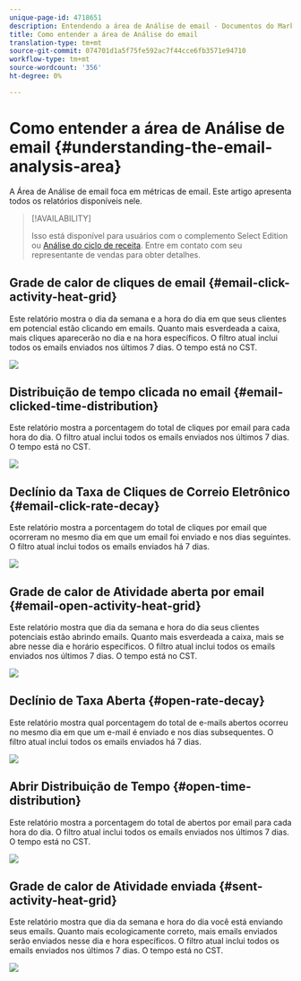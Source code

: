 ```yaml
---
unique-page-id: 4718651
description: Entendendo a área de Análise de email - Documentos do Marketing - Documentação do produto
title: Como entender a área de Análise do email
translation-type: tm+mt
source-git-commit: 074701d1a5f75fe592ac7f44cce6fb3571e94710
workflow-type: tm+mt
source-wordcount: '356'
ht-degree: 0%

---
```



# Como entender a área de Análise de email {#understanding-the-email-analysis-area}

A Área de Análise de email foca em métricas de email. Este artigo apresenta todos os relatórios disponíveis nele.

>[!AVAILABILITY]
>
>
>Isso está disponível para usuários com o complemento Select Edition ou [Análise do ciclo de receita](http://www.marketo.com/global-enterprise/marketo-revenue-cycle-analytics/). Entre em contato com seu representante de vendas para obter detalhes.

## Grade de calor de cliques de email {#email-click-activity-heat-grid}

Este relatório mostra o dia da semana e a hora do dia em que seus clientes em potencial estão clicando em emails. Quanto mais esverdeada a caixa, mais cliques aparecerão no dia e na hora específicos. O filtro atual inclui todos os emails enviados nos últimos 7 dias. O tempo está no CST.

![](assets/image2015-5-6-17-3a17-3a34.png)

## Distribuição de tempo clicada no email {#email-clicked-time-distribution}

Este relatório mostra a porcentagem do total de cliques por email para cada hora do dia. O filtro atual inclui todos os emails enviados nos últimos 7 dias. O tempo está no CST.

![](assets/image2015-5-6-17-3a20-3a55.png)

## Declínio da Taxa de Cliques de Correio Eletrônico {#email-click-rate-decay}

Este relatório mostra a porcentagem do total de cliques por email que ocorreram no mesmo dia em que um email foi enviado e nos dias seguintes. O filtro atual inclui todos os emails enviados há 7 dias.

![](assets/image2015-5-6-17-3a26-3a50.png)

## Grade de calor de Atividade aberta por email {#email-open-activity-heat-grid}

Este relatório mostra que dia da semana e hora do dia seus clientes potenciais estão abrindo emails. Quanto mais esverdeada a caixa, mais se abre nesse dia e horário específicos. O filtro atual inclui todos os emails enviados nos últimos 7 dias. O tempo está no CST.

![](assets/image2015-5-6-17-3a30-3a35.png)

## Declínio de Taxa Aberta {#open-rate-decay}

Este relatório mostra qual porcentagem do total de e-mails abertos ocorreu no mesmo dia em que um e-mail é enviado e nos dias subsequentes. O filtro atual inclui todos os emails enviados há 7 dias.

![](assets/image2015-5-6-17-3a37-3a25.png)

## Abrir Distribuição de Tempo {#open-time-distribution}

Este relatório mostra a porcentagem do total de abertos por email para cada hora do dia. O filtro atual inclui todos os emails enviados nos últimos 7 dias. O tempo está no CST.

![](assets/image2015-5-6-17-3a39-3a15.png)

## Grade de calor de Atividade enviada {#sent-activity-heat-grid}

Este relatório mostra que dia da semana e hora do dia você está enviando seus emails. Quanto mais ecologicamente correto, mais emails enviados serão enviados nesse dia e hora específicos. O filtro atual inclui todos os emails enviados nos últimos 7 dias. O tempo está no CST.

![](assets/seven.png)

